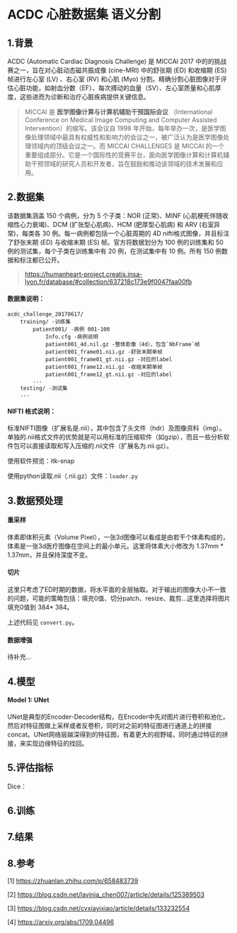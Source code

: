 # ACDC 心脏数据集 语义分割

## 1.背景

ACDC (Automatic Cardiac Diagnosis Challenge) 是 MICCAI 2017 中的的挑战赛之一，旨在对心脏动态磁共振成像 (cine-MRI) 中的舒张期 (ED) 和收缩期 (ES) 帧进行左心室 (LV) 、右心室 (RV) 和心肌 (Myo) 分割。精确分割心脏图像对于评估心脏功能，如射血分数（EF）、每次搏动的血量（SV）、左心室质量和心肌厚度，这些进而为诊断和治疗心脏疾病提供关键信息。


> MICCAI 是 **医学图像计算与计算机辅助干预国际会议** （International Conference on Medical Image Computing and Computer Assisted Intervention）的缩写。该会议自 1998 年开始，每年举办一次，是医学图像处理领域中最具有权威性和影响力的会议之一，被广泛认为是医学图像处理领域内的顶级会议之一。而 MICCAI CHALLENGES 是 MICCAI 的一个重要组成部分。它是一个国际性的竞赛平台，面向医学图像计算和计算机辅助干预领域的研究人员和开发者，旨在鼓励和推动该领域的技术发展和应用。

## 2.数据集

该数据集涵盖 150 个病例，分为 5 个子类：NOR (正常)、MINF (心肌梗死伴随收缩性心力衰竭)、DCM (扩张型心肌病)、HCM (肥厚型心肌病) 和 ARV (右室异常)，每类各 30 例。每一病例都包括一个心脏周期的 4D nifti格式图像，并且标注了舒张末期 (ED) 与收缩末期 (ES) 帧。官方将数据划分为 100 例的训练集和 50 例的测试集，每个子类在训练集中有 20 例，在测试集中有 10 例。所有 150 例数据和标注都已公开。

> https://humanheart-project.creatis.insa-lyon.fr/database/#collection/637218c173e9f0047faa00fb


#### 数据集说明：


```
acdc_challenge_20170617/ 
    training/ -训练集
        patient001/ -病例 001-100
            Info.cfg -病例说明
            patient001_4d.nil.gz -整体影像（4d），包含`NbFrame`帧
            patient001_frame01.nii.gz -舒张末期单帧
            patient001_frame01_gt.nii.gz -对应的label
            patient001_frame12.nii.gz -收缩末期单帧
            patient001_frame12_gt.nii.gz -对应的label
        ...
    testing/ -测试集
    ...

```


#### NIFTI 格式说明：
标准NIFTI图像（扩展名是.nii），其中包含了头文件（hdr）及图像资料（img）。单独的.nii格式文件的优势就是可以用标准的压缩软件（如gzip），而且一些分析软件包可以直接读取和写入压缩的.nii文件（扩展名为.nii.gz）。

使用软件预览：itk-snap

使用python读取.nii（.nii.gz）文件：`loader.py`

## 3.数据预处理

#### 重采样

体素即体积元素（Volume Pixel），一张3d图像可以看成是由若干个体素构成的，体素是一张3d医疗图像在空间上的最小单元。这里将体素大小修改为 1.37mm * 1.37mm，并且保持深度不变。

#### 切片

这里只考虑了ED时期的数据，将水平面的全层抽取。对于输出的图像大小不一致的问题，可能的策略包括：填充0值、切分patch、resize、裁剪...这里选择将图片填充0值到 384* 384。

上述代码见 `convert.py`。

#### 数据增强

待补充...

## 4.模型

#### Model 1: UNet

UNet是典型的Encoder-Decoder结构，在Encoder中先对图片进行卷积和池化，然后对特征图做上采样或者反卷积，同时对之前的特征图进行通道上的拼接concat。UNet网络层越深得到的特征图，有着更大的视野域，同时通过特征的拼接，来实现边缘特征的找回。

## 5.评估指标

Dice：

## 6.训练

## 7.结果

## 8.参考

[1] https://zhuanlan.zhihu.com/p/658483739

[2] https://blog.csdn.net/lavinia_chen007/article/details/125389503

[3] https://blog.csdn.net/cvxiayixiao/article/details/133232554

[4] https://arxiv.org/abs/1709.04496
